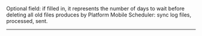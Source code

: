 Optional field: if filled in, it represents the number of days to wait before deleting all old files produces by Platform Mobile Scheduler: sync log files, processed, sent.
                

---


